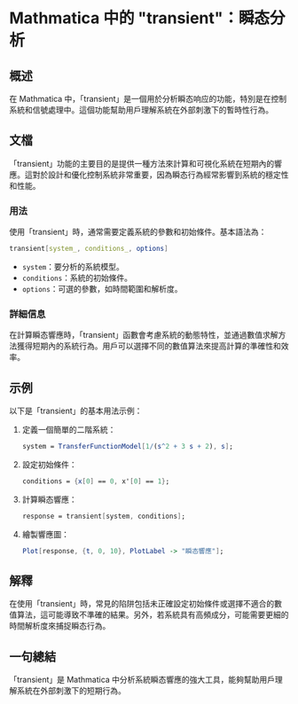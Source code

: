 <!--
Meta Description: # Mathmatica 中的 "transient"：瞬态分析 ## 概述 在 Mathmatica 中，「transient」是一個用於分析瞬态响应的功能，特別是在控制系統和信號處理中。這個功能幫助用戶理解系統在外部刺激下的暫時性行為。 ## 文檔 「transient」功能的主要目的是提供一種...
Meta Keywords: transient, mathematica, mathmatica, system, conditions
-->

# Mathmatica 中的 "transient"：瞬态分析

## 概述
在 Mathmatica 中，「transient」是一個用於分析瞬态响应的功能，特別是在控制系統和信號處理中。這個功能幫助用戶理解系統在外部刺激下的暫時性行為。

## 文檔
「transient」功能的主要目的是提供一種方法來計算和可視化系統在短期內的響應。這對於設計和優化控制系統非常重要，因為瞬态行為經常影響到系統的穩定性和性能。

### 用法
使用「transient」時，通常需要定義系統的參數和初始條件。基本語法為：

```mathematica
transient[system_, conditions_, options]
```

- `system`：要分析的系統模型。
- `conditions`：系統的初始條件。
- `options`：可選的參數，如時間範圍和解析度。

### 詳細信息
在計算瞬态響應時，「transient」函數會考慮系統的動態特性，並通過數值求解方法獲得短期內的系統行為。用戶可以選擇不同的數值算法來提高計算的準確性和效率。

## 示例
以下是「transient」的基本用法示例：

1. 定義一個簡單的二階系統：
   ```mathematica
   system = TransferFunctionModel[1/(s^2 + 3 s + 2), s];
   ```

2. 設定初始條件：
   ```mathematica
   conditions = {x[0] == 0, x'[0] == 1};
   ```

3. 計算瞬态響應：
   ```mathematica
   response = transient[system, conditions];
   ```

4. 繪製響應圖：
   ```mathematica
   Plot[response, {t, 0, 10}, PlotLabel -> "瞬态響應"];
   ```

## 解釋
在使用「transient」時，常見的陷阱包括未正確設定初始條件或選擇不適合的數值算法，這可能導致不準確的結果。另外，若系統具有高頻成分，可能需要更細的時間解析度來捕捉瞬态行為。

## 一句總結
「transient」是 Mathmatica 中分析系統瞬态響應的強大工具，能夠幫助用戶理解系統在外部刺激下的短期行為。